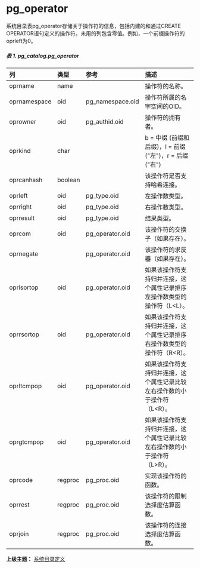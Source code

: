 # pg\_operator

系统目录表pg\_operator存储关于操作符的信息，包括内建的和通过CREATE OPERATOR语句定义的操作符。未用的列包含零值。例如，一个前缀操作符的oprleft为0。

##### 表 1. pg\_catalog.pg\_operator

| 列 | 类型 | 参考 | 描述 |
| :--- | :--- | :--- | :--- |
| oprname | name |  | 操作符的名称。 |
| oprnamespace | oid | pg\_namespace.oid | 操作符所属的名字空间的OID。 |
| oprowner | oid | pg\_authid.oid | 操作符的拥有者。 |
| oprkind | char |  | b = 中缀 \(前缀和后缀\)，l = 前缀 \("左"\)，r = 后缀 \("右"\) |
| oprcanhash | boolean |  | 该操作符是否支持哈希连接。 |
| oprleft | oid | pg\_type.oid | 左操作数类型。 |
| oprright | oid | pg\_type.oid | 右操作数类型。 |
| oprresult | oid | pg\_type.oid | 结果类型。 |
| oprcom | oid | pg\_operator.oid | 该操作符的交换子（如果存在）。 |
| oprnegate |  | pg\_operator.oid | 该操作符的求反器（如果存在）。 |
| oprlsortop | oid | pg\_operator.oid | 如果该操作符支持归并连接，这个属性记录排序左操作数类型的操作符（L<L）。 |
| oprrsortop | oid | pg\_operator.oid | 如果该操作符支持归并连接，这个属性记录排序右操作数类型的操作符（R<R）。 |
| oprltcmpop | oid | pg\_operator.oid | 如果该操作符支持归并连接，这个属性记录比较左右操作数的小于操作符（L<R）。 |
| oprgtcmpop | oid | pg\_operator.oid | 如果该操作符支持归并连接，这个属性记录比较左右操作数的小于操作符（L>R）。 |
| oprcode | regproc | pg\_proc.oid | 实现该操作符的函数。 |
| oprrest | regproc | pg\_proc.oid | 该操作符的限制选择度估算函数。 |
| oprjoin | regproc | pg\_proc.oid | 该操作符的连接选择度估算函数。 |

**上级主题：** [系统目录定义](./README.md)
